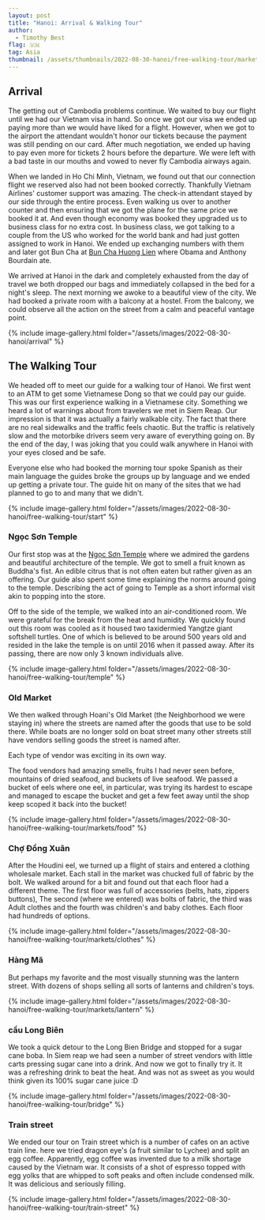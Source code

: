 ```yaml
---
layout: post
title: "Hanoi: Arrival & Walking Tour"
author:
  - Timothy Best
flag: 🇻🇳
tag: Asia
thumbnail: /assets/thumbnails/2022-08-30-hanoi/free-walking-tour/markets/lantern/PXL_20220831_044906250.jpg
---
```


## Arrival

The getting out of Cambodia problems continue. We waited to buy our flight until we had our Vietnam visa in hand. So once we got our visa we ended up paying more than we would have liked for a flight. However, when we got to the airport the attendant wouldn't honor our tickets because the payment was still pending on our card. After much negotiation, we ended up having to pay even more for tickets 2 hours before the departure. We were left with a bad taste in our mouths and vowed to never fly Cambodia airways again.

When we landed in Ho Chi Minh, Vietnam, we found out that our connection flight we reserved also had not been booked correctly. Thankfully Vietnam Airlines' customer support was amazing. The check-in attendant stayed by our side through the entire process. Even walking us over to another counter and then ensuring that we got the plane for the same price we booked it at. And even though economy was booked they upgraded us to business class for no extra cost.
In business class, we got talking to a couple from the US who worked for the world bank and had just gotten assigned to work in Hanoi. We ended up exchanging numbers with them and later got Bun Cha at [Bun Cha Huong Lien](https://www.facebook.com/bunchahuonglienobama/) where Obama and Anthony Bourdain ate.

We arrived at Hanoi in the dark and completely exhausted from the day of travel we both dropped our bags and immediately collapsed in the bed for a night's sleep. The next morning we awoke to a beautiful view of the city. We had booked a private room with a balcony at a hostel. From the balcony, we could observe all the action on the street from a calm and peaceful vantage point.

{% include image-gallery.html folder="/assets/images/2022-08-30-hanoi/arrival" %}

## The Walking Tour

We headed off to meet our guide for a walking tour of Hanoi. We first went to an ATM to get some Vietnamese Dong so that we could pay our guide. This was our first experience walking in a Vietnamese city. Something we heard a lot of warnings about from travelers we met in Siem Reap. Our impression is that it was actually a fairly walkable city. The fact that there are no real sidewalks and the traffic feels chaotic. But the traffic is relatively slow and the motorbike drivers seem very aware of everything going on. By the end of the day, I was joking that you could walk anywhere in Hanoi with your eyes closed and be safe.

Everyone else who had booked the morning tour spoke Spanish as their main language the guides broke the groups up by language and we ended up getting a private tour. The guide hit on many of the sites that we had planned to go to and many that we didn't.

{% include image-gallery.html folder="/assets/images/2022-08-30-hanoi/free-walking-tour/start" %}

### Ngọc Sơn Temple

Our first stop was at the [Ngọc Sơn Temple](https://goo.gl/maps/WGCumDvmdL5UacHF6) where we admired the gardens and beautiful architecture of the temple. We got to smell a fruit known as Buddha's fist. An edible citrus that is not often eaten but rather given as an offering. Our guide also spent some time explaining the norms around going to the temple. Describing the act of going to Temple as a short informal visit akin to popping into the store.

Off to the side of the temple, we walked into an air-conditioned room. We were grateful for the break from the heat and humidity. We quickly found out this room was cooled as it housed two taxidermied Yangtze giant softshell turtles. One of which is believed to be around 500 years old and resided in the lake the temple is on until 2016 when it passed away. After its passing, there are now only 3 known individuals alive.

{% include image-gallery.html folder="/assets/images/2022-08-30-hanoi/free-walking-tour/temple" %}

### Old Market

We then walked through Hoani's Old Market (the Neighborhood we were staying in) where the streets are named after the goods that use to be sold there. While boats are no longer sold on boat street many other streets still have vendors selling goods the street is named after.

Each type of vendor was exciting in its own way.

The food vendors had amazing smells, fruits I had never seen before, mountains of dried seafood, and buckets of live seafood. We passed a bucket of eels where one eel, in particular, was trying its hardest to escape and managed to escape the bucket and get a few feet away until the shop keep scoped it back into the bucket!

{% include image-gallery.html folder="/assets/images/2022-08-30-hanoi/free-walking-tour/markets/food" %}

### Chợ Đồng Xuân

After the Houdini eel, we turned up a flight of stairs and entered a clothing wholesale market. Each stall in the market was chucked full of fabric by the bolt. We walked around for a bit and found out that each floor had a different theme. The first floor was full of accessories (belts, hats, zippers buttons), The second (where we entered) was bolts of fabric, the third was Adult clothes and the fourth was children's and baby clothes. Each floor had hundreds of options.

{% include image-gallery.html folder="/assets/images/2022-08-30-hanoi/free-walking-tour/markets/clothes" %}

### Hàng Mã

But perhaps my favorite and the most visually stunning was the lantern street. With dozens of shops selling all sorts of lanterns and children's toys.

{% include image-gallery.html folder="/assets/images/2022-08-30-hanoi/free-walking-tour/markets/lantern" %}

### cầu Long Biên

We took a quick detour to the Long Bien Bridge and stopped for a sugar cane boba. In Siem reap we had seen a number of street vendors with little carts pressing sugar cane into a drink. And now we got to finally try it. It was a refreshing drink to beat the heat. And was not as sweet as you would think given its 100% sugar cane juice :D

{% include image-gallery.html folder="/assets/images/2022-08-30-hanoi/free-walking-tour/bridge" %}

### Train street

We ended our tour on Train street which is a number of cafes on an active train line. here we tried dragon eye's (a fruit similar to Lychee) and split an egg coffee. Apparently, egg coffee was invented due to a milk shortage caused by the Vietnam war. It consists of a shot of espresso topped with egg yolks that are whipped to soft peaks and often include condensed milk. It was delicious and seriously filling.

{% include image-gallery.html folder="/assets/images/2022-08-30-hanoi/free-walking-tour/train-street" %}
